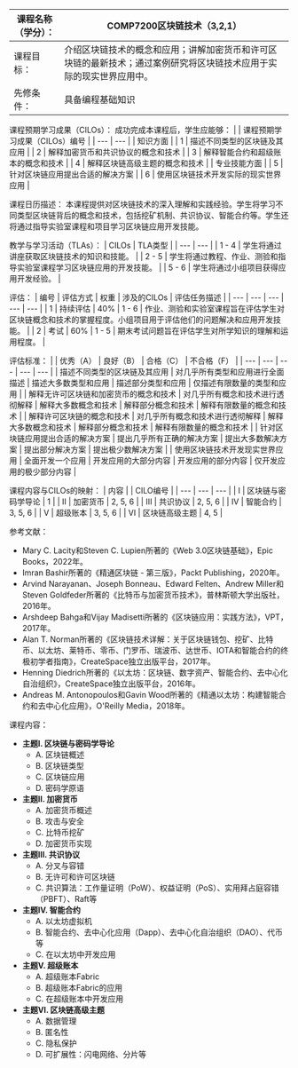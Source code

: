 | 课程名称（学分）： | COMP7200区块链技术（3,2,1） |
| --- | --- |
| 课程目标： | 介绍区块链技术的概念和应用；讲解加密货币和许可区块链的最新技术；通过案例研究将区块链技术应用于实际的现实世界应用中。 |
| 先修条件： | 具备编程基础知识 |

课程预期学习成果（CILOs）：
成功完成本课程后，学生应能够：
|  | 课程预期学习成果（CILOs）编号 |
| --- | --- |
| 知识方面 |
| 1 | 描述不同类型的区块链及其应用 |
| 2 | 解释加密货币和共识协议的概念和技术 |
| 3 | 解释智能合约和超级账本的概念和技术 |
| 4 | 解释区块链高级主题的概念和技术 |
| 专业技能方面 |
| 5 | 针对区块链应用提出合适的解决方案 |
| 6 | 使用区块链技术开发实际的现实世界应用 |

课程日历描述：
本课程提供对区块链技术的深入理解和实践经验。学生将学习不同类型区块链背后的概念和技术，包括挖矿机制、共识协议、智能合约等。学生还将通过指导实验室课程和项目学习区块链应用开发技能。

教学与学习活动（TLAs）：
| CILOs | TLA类型 |
| --- | --- |
| 1 - 4 | 学生将通过讲座获取区块链技术的知识和技能。 |
| 2 - 5 | 学生将通过教程、作业、测验和指导实验室课程学习区块链应用的开发技能。 |
| 5 - 6 | 学生将通过小组项目获得应用开发经验。 |

评估：
| 编号 | 评估方式 | 权重 | 涉及的CILOs | 评估任务描述 |
| --- | --- | --- | --- | --- |
| 1 | 持续评估 | 40% | 1 - 6 | 作业、测验和实验室课程旨在评估学生对区块链概念和技术的掌握程度。小组项目用于评估他们的问题解决和应用开发技能。 |
| 2 | 考试 | 60% | 1 - 5 | 期末考试问题旨在评估学生对所学知识的理解和运用程度。 |

评估标准：
|  | 优秀（A） | 良好（B） | 合格（C） | 不合格（F） |
| --- | --- | --- | --- | --- |
| 描述不同类型的区块链及其应用 | 对几乎所有类型和应用进行全面描述 | 描述大多数类型和应用 | 描述部分类型和应用 | 仅描述有限数量的类型和应用 |
| 解释无许可区块链和加密货币的概念和技术 | 对几乎所有概念和技术进行透彻解释 | 解释大多数概念和技术 | 解释部分概念和技术 | 解释有限数量的概念和技术 |
| 解释许可区块链的概念和技术 | 对几乎所有概念和技术进行透彻解释 | 解释大多数概念和技术 | 解释部分概念和技术 | 解释有限数量的概念和技术 |
| 针对区块链应用提出合适的解决方案 | 提出几乎所有正确的解决方案 | 提出大多数解决方案 | 提出部分解决方案 | 提出极少数解决方案 |
| 使用区块链技术开发现实世界应用 | 全面开发一个应用 | 开发应用的大部分内容 | 开发应用的部分内容 | 仅开发应用的极少部分内容 |

课程内容与CILOs的映射：
| 内容 |  | CILO编号 |
| --- | --- | --- |
| I | 区块链与密码学导论 | 1 |
| II | 加密货币 | 2, 5, 6 |
| III | 共识协议 | 2, 5, 6 |
| IV | 智能合约 | 3, 5, 6 |
| V | 超级账本 | 3, 5, 6 |
| VI | 区块链高级主题 | 4, 5 |

参考文献：
- Mary C. Lacity和Steven C. Lupien所著的《Web 3.0区块链基础》，Epic Books，2022年。
- Imran Bashir所著的《精通区块链 - 第三版》，Packt Publishing，2020年。
- Arvind Narayanan、Joseph Bonneau、Edward Felten、Andrew Miller和Steven Goldfeder所著的《比特币与加密货币技术》，普林斯顿大学出版社，2016年。
- Arshdeep Bahga和Vijay Madisetti所著的《区块链应用：实践方法》，VPT，2017年。
- Alan T. Norman所著的《区块链技术详解：关于区块链钱包、挖矿、比特币、以太坊、莱特币、零币、门罗币、瑞波币、达世币、IOTA和智能合约的终极初学者指南》，CreateSpace独立出版平台，2017年。
- Henning Diedrich所著的《以太坊：区块链、数字资产、智能合约、去中心化自治组织》，CreateSpace独立出版平台，2016年。
- Andreas M. Antonopoulos和Gavin Wood所著的《精通以太坊：构建智能合约和去中心化应用》，O'Reilly Media，2018年。

课程内容：
- **主题I. 区块链与密码学导论**
    - A. 区块链概述
    - B. 区块链类型
    - C. 区块链应用
    - D. 密码学原语
- **主题II. 加密货币**
    - A. 加密货币概述
    - B. 攻击与安全
    - C. 比特币挖矿
    - D. 加密货币实现
- **主题III. 共识协议**
    - A. 分叉与容错
    - B. 无许可和许可区块链
    - C. 共识算法：工作量证明（PoW）、权益证明（PoS）、实用拜占庭容错（PBFT）、Raft等
- **主题IV. 智能合约**
    - A. 以太坊虚拟机
    - B. 智能合约、去中心化应用（Dapp）、去中心化自治组织（DAO）、代币等
    - C. 在以太坊中开发应用
- **主题V. 超级账本**
    - A. 超级账本Fabric
    - B. 超级账本Fabric的应用
    - C. 在超级账本中开发应用
- **主题VI. 区块链高级主题**
    - A. 数据管理
    - B. 匿名性
    - C. 隐私保护
    - D. 可扩展性：闪电网络、分片等 

